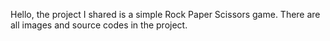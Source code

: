 Hello, the project I shared is a simple Rock Paper Scissors game. There are all images and source codes in the project.
